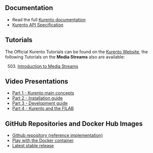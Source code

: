## Documentation

   - Read the full [Kurento documentation](http://kurento.readthedocs.org/en/latest/)
   - [Kurento API Specification](http://docs.streamoriented.apiary.io/)

## Tutorials

The Official Kurento Tutorials can be found on the [Kurento Website](https://doc-kurento.readthedocs.io/en/stable/user/tutorials.html), the following Tutorials on the **Media Streams** also are available:

&nbsp; 503. [Introduction to Media Streams](https://fiware-tutorials.readthedocs.io/en/latest/media-streams)<br/>

## Video Presentations

* [Part 1 - Kurento main concepts](https://www.youtube.com/watch?v=1EKV1wpz4iU)
* [Part 2 - Installation guide](https://www.youtube.com/watch?v=I-qAFViQfBk)
* [Part 3 - Development guide](https://www.youtube.com/watch?v=rloBE438avU)
* [Part 4 - Kurento and the FILAB](https://www.youtube.com/watch?v=U-_vh03g5cs)


## GitHub Repositories and Docker Hub Images

   - [Github repository (reference implementation)](https://github.com/Fiware/context.Kurento)
   - [Play with the Docker container](https://hub.docker.com/r/fiware/stream-oriented-kurento/)
   - [Latest stable release](https://github.com/Kurento/kurento-media-server/releases/latest)